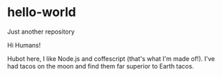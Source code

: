 # hello-world
Just another repository

Hi Humans!

Hubot here, I like Node.js and coffescript (that's what I'm made of!).
I've had tacos on the moon and find them far superior to Earth tacos.
